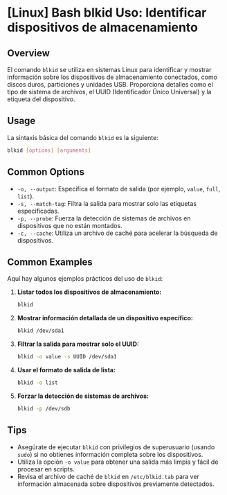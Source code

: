 # [Linux] Bash blkid Uso: Identificar dispositivos de almacenamiento

## Overview
El comando `blkid` se utiliza en sistemas Linux para identificar y mostrar información sobre los dispositivos de almacenamiento conectados, como discos duros, particiones y unidades USB. Proporciona detalles como el tipo de sistema de archivos, el UUID (Identificador Único Universal) y la etiqueta del dispositivo.

## Usage
La sintaxis básica del comando `blkid` es la siguiente:

```bash
blkid [options] [arguments]
```

## Common Options
- `-o, --output`: Especifica el formato de salida (por ejemplo, `value`, `full`, `list`).
- `-s, --match-tag`: Filtra la salida para mostrar solo las etiquetas especificadas.
- `-p, --probe`: Fuerza la detección de sistemas de archivos en dispositivos que no están montados.
- `-c, --cache`: Utiliza un archivo de caché para acelerar la búsqueda de dispositivos.

## Common Examples
Aquí hay algunos ejemplos prácticos del uso de `blkid`:

1. **Listar todos los dispositivos de almacenamiento:**
   ```bash
   blkid
   ```

2. **Mostrar información detallada de un dispositivo específico:**
   ```bash
   blkid /dev/sda1
   ```

3. **Filtrar la salida para mostrar solo el UUID:**
   ```bash
   blkid -o value -s UUID /dev/sda1
   ```

4. **Usar el formato de salida de lista:**
   ```bash
   blkid -o list
   ```

5. **Forzar la detección de sistemas de archivos:**
   ```bash
   blkid -p /dev/sdb
   ```

## Tips
- Asegúrate de ejecutar `blkid` con privilegios de superusuario (usando `sudo`) si no obtienes información completa sobre los dispositivos.
- Utiliza la opción `-o value` para obtener una salida más limpia y fácil de procesar en scripts.
- Revisa el archivo de caché de `blkid` en `/etc/blkid.tab` para ver información almacenada sobre dispositivos previamente detectados.